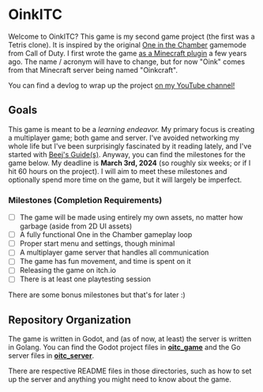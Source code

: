 # OinkITC

Welcome to OinkITC? This game is my second game project (the first was a Tetris clone). It is inspired by the original [One in the Chamber](https://callofduty.fandom.com/wiki/One_in_the_Chamber) gamemode from Call of Duty. I first wrote the game [as a Minecraft plugin](https://github.com/oinkcraft/OneInTheChamber) a few years ago. The name / acronym will have to change, but for now "Oink" comes from that Minecraft server being named "Oinkcraft".

You can find a devlog to wrap up the project [on my YouTube channel!](http://www.youtube.com/markbacon78)

## Goals

This game is meant to be a _learning endeavor._ My primary focus is creating a multiplayer game; both game and server. I've avoided networking my whole life but I've been surprisingly fascinated by it reading lately, and I've started with [Beej's Guide(s)](https://beej.us/guide/). Anyway, you can find the milestones for the game below. My deadline is **March 3rd, 2024** (so roughly six weeks; or if I hit 60 hours on the project). I will aim to meet these milestones and optionally spend more time on the game, but it will largely be imperfect.

### Milestones (Completion Requirements)

- [ ] The game will be made using entirely my own assets, no matter how garbage (aside from 2D UI assets)
- [ ] A fully functional One in the Chamber gameplay loop
- [ ] Proper start menu and settings, though minimal
- [ ] A multiplayer game server that handles all communication
- [ ] The game has fun movement, and time is spent on it
- [ ] Releasing the game on itch.io
- [ ] There is at least one playtesting session

There are some bonus milestones but that's for later :)

## Repository Organization

The game is written in Godot, and (as of now, at least) the server is written in Golang. You can find the Godot project files in [**oitc_game**](/oitc_game) and the Go server files in [**oitc_server**](/oitc_server).

There are respective README files in those directories, such as how to set up the server and anything you might need to know about the game.
